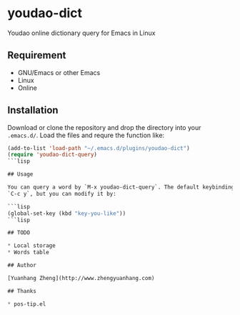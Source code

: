youdao-dict
===========

Youdao online dictionary query for Emacs in Linux

## Requirement

* GNU/Emacs or other Emacs
* Linux
* Online

## Installation

Download or clone the repository and drop the directory into your `.emacs.d/`.
Load the files and requre the function like:

```lisp
(add-to-list 'load-path "~/.emacs.d/plugins/youdao-dict")
(require 'youdao-dict-query)
```lisp

## Usage

You can query a word by `M-x youdao-dict-query`. The default keybinding is
`C-c y`, but you can modify it by:

```lisp
(global-set-key (kbd "key-you-like"))
```lisp

## TODO

* Local storage
* Words table

## Author

[Yuanhang Zheng](http://www.zhengyuanhang.com)

## Thanks

* pos-tip.el
